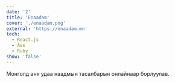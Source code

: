 ```yaml
---
date: '2'
title: 'Enaadam'
cover: './enaadam.png'
external: 'https://enaadam.mn'
tech:
  - React.js
  - Aws
  - Ruby
show: 'false'
---
```


Монголд анх удаа наадмын тасалбарын онлайнаар борлуулав.
